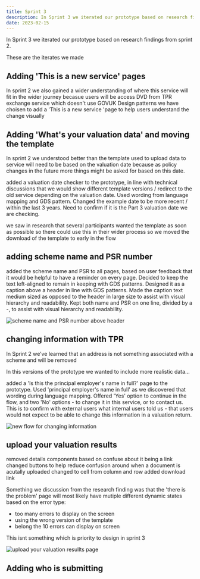 ```yaml
---
title: Sprint 3
description: In Sprint 3 we iterated our prototype based on research findings from sprint 2
date: 2023-02-15
---
```


In Sprint 3 we iterated our prototype based on research findings from sprint 2.

These are the iterates we made

## Adding 'This is a new service' pages

In sprint 2 we also gained a wider understanding of where this service will fit in the wider journey becasue users will be access DVD from TPR exchange service which doesn't use GOVUK Design patterns we have choisen to add a 'This is a new service 'page to help users understand the change visually


## Adding 'What's your valuation data' and moving the template

In sprint 2 we understood better than the template used to upload data to service will need to be based on the valuation date because as policy changes in the future more things might be asked for based on this date.

added a valuation date checker to the prototype, in line with technical discussions that we would show different template versions / redirect to the old service depending on the valuation date. Used wording from language mapping and GDS pattern. Changed the example date to be more recent / within the last 3 years. Need to confirm if it is the Part 3 valuation date we are checking.

we saw in research that several participants wanted the template as soon as possible so there could use this in their wider process so we moved the download of the template to early in the flow

## adding scheme name and PSR number

added the scheme name and PSR to all pages, based on user feedback that it would be helpful to have a reminder on every page. Decided to keep the text left-aligned to remain in keeping with GDS patterns. Designed it as a caption above a header in line with GDS patterns. Made the caption text medium sized as opposed to the header in large size to assist with visual hierarchy and readability. Kept both name and PSR on one line, divided by a -, to assist with visual hierarchy and readability.

![scheme name and PSR number above header](assets/images/flowmarcbelle.jpg "original flow created by Marc Belle")

## changing information with TPR

In Sprint 2 we’ve learned that an address is not something associated with a scheme and will be removed

In this versions of the prototype we wanted to include more realistic data...


added a 'Is this the principal employer's name in full?' page to the prototype. Used 'principal employer's name in full' as we discovered that wording during language mapping. Offered 'Yes' option to continue in the flow, and two 'No' options - to change it in this service, or to contact us. This is to confirm with external users what internal users told us - that users would not expect to be able to change this information in a valuation return.

![new flow for changing information](assets/images/flowmarcbelle.jpg "original flow created by Marc Belle")

## upload your valuation results

removed details components based on confuse about it being a link
changed buttons to help reduce confusion around when a document is acutally uploaded
changed to cell from column and row
added download link


Something we discussion from the research finding was that the 'there is the problem' page will most likely have mutiple different dynamic states based on the error type:

- too many errors to display on the screen
- using the wrong version of the template
- belong the 10 errors can display on screen

This isnt something which is priority to design in sprint 3

![upload your valuation resullts page ](assets/images/flowmarcbelle.jpg "original flow created by Marc Belle")

## Adding who is submitting
